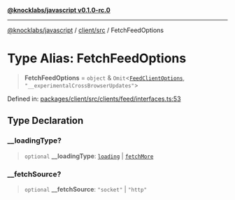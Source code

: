 [**@knocklabs/javascript v0.1.0-rc.0**](../../../README.md)

***

[@knocklabs/javascript](../../../modules.md) / [client/src](../README.md) / FetchFeedOptions

# Type Alias: FetchFeedOptions

> **FetchFeedOptions** = `object` & `Omit`\<[`FeedClientOptions`](../interfaces/FeedClientOptions.md), `"__experimentalCrossBrowserUpdates"`\>

Defined in: [packages/client/src/clients/feed/interfaces.ts:53](https://github.com/knocklabs/javascript/blob/main/packages/client/src/clients/feed/interfaces.ts#L53)

## Type Declaration

### \_\_loadingType?

> `optional` **\_\_loadingType**: [`loading`](../enumerations/NetworkStatus.md#loading) \| [`fetchMore`](../enumerations/NetworkStatus.md#fetchmore)

### \_\_fetchSource?

> `optional` **\_\_fetchSource**: `"socket"` \| `"http"`
